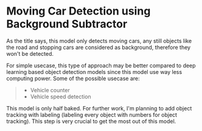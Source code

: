 # Moving Car Detection using Background Subtractor

As the title says, this model only detects moving cars, any still objects like the road and stopping cars are considered as background, therefore they won't be detected. 

For simple usecase, this type of approach may be better compared to deep learning based object detection models since this model use way less computing power.
Some of the possible usecase are:

>* Vehicle counter
>* Vehicle speed detection

This model is only half baked. For further work, I'm planning to add object tracking with labeling (labeling every object with numbers for object tracking).
This step is very crucial to get the most out of this model.
